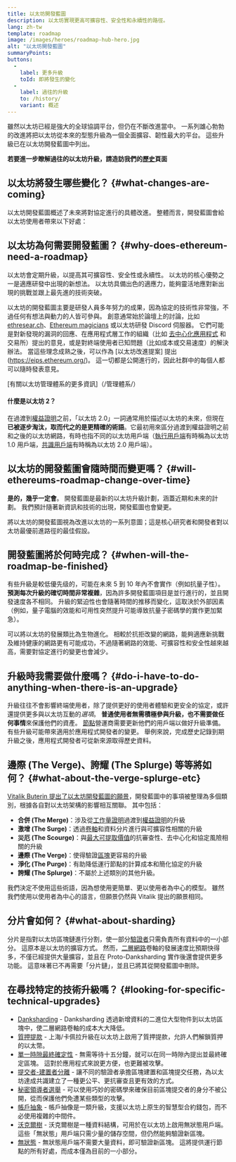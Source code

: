 ```yaml
---
title: 以太坊開發藍圖
description: 以太坊實現更高可擴容性、安全性和永續性的路徑。
lang: zh-tw
template: roadmap
image: /images/heroes/roadmap-hub-hero.jpg
alt: "以太坊開發藍圖"
summaryPoints:
buttons:
  - 
    label: 更多升級
    toId: 即將發生的變化
  - 
    label: 過往的升級
    to: /history/
    variant: 概述
---
```


雖然以太坊已經是強大的全球協調平台，但仍在不斷改進當中。 一系列雄心勃勃的改進將把以太坊從本來的型態升級為一個全面擴容、韌性最大的平台。 這些升級已在以太坊開發藍圖中列出。

**若要進一步瞭解過往的以太坊升級，請造訪我們的[歷史](/history/)頁面**

## 以太坊將發生哪些變化？ {#what-changes-are-coming}

以太坊開發藍圖概述了未來將對協定進行的具體改進。 整體而言，開發藍圖會給以太坊使用者帶來以下好處：

<CardGrid>
  <RoadmapActionCard
    href="/roadmap/scaling"
    title="更便宜的交易"
    image="scaling"
    description="Rollups are too expensive and rely on centralized components, causing users to place too much trust in their operators. The roadmap includes fixes for both of these problems."
    buttonText="More on reducing fees"
  />
  <RoadmapActionCard
    href="/roadmap/security"
    title="額外的安全性"
    image="security"
    description="Ethereum is already very secure but it can be made even stronger, ready to withstand all kinds of attack far into the future."
    buttonText="More on security"
  />
  <RoadmapActionCard
    href="/roadmap/user-experience"
    title="更好的使用者體驗"
    image="userExperience"
    description="More support for smart contract wallets and light-weight nodes will make using Ethereum simpler and safer."
    buttonText="More on user experience"
  />
  <RoadmapActionCard
    href="/roadmap/future-proofing"
    title="面向未來"
    image="futureProofing"
    description="Ethereum researchers and developers are solving tomorrow's problems today, readying the network for future generations."
    buttonText="More on future proofing"
  />
</CardGrid>

## 以太坊為何需要開發藍圖？ {#why-does-ethereum-need-a-roadmap}

以太坊會定期升級，以提高其可擴容性、安全性或永續性。 以太坊的核心優勢之一是適應研發中出現的新想法。 以太坊具備出色的適應力，能夠靈活地應對新出現的挑戰並跟上最先進的技術突破。

<RoadmapImageContent title="開發藍圖的定義方式">

以太坊的開發藍圖主要是研發人員多年努力的成果，因為協定的技術性非常強，不過任何有想法與動力的人皆可參與。 創意通常始於論壇上的討論，比如 [ethresear.ch](https://ethresear.ch/)、[Ethereum magicians](https://ethereum-magicians.org/) 或以太坊研發 Discord 伺服器。 它們可能是對新發現的漏洞的回應、在應用程式層工作的組織（比如 [去中心化應用程式](/glossary/#dapp) 和交易所）提出的意見，或是對終端使用者已知問題（比如成本或交易速度）的解決辦法。 當這些理念成熟之後，可以作為 [以太坊改進提案] 提出 (https://eips.ethereum.org/)。 這一切都是公開進行的，因此社群中的每個人都可以隨時發表意見。

[有關以太坊管理體系的更多資訊]（/管理體系/）

</RoadmapImageContent>

<InfoBanner mb={8}>
  <h4 style={{ marginTop: 0 }}>什麼是以太坊 2？</h4>

  <p>在過渡到<a href="/glossary/#pos">權益證明</a>之前，「以太坊 2.0」一詞通常用於描述以太坊的未來，但現在<strong>已被逐步淘汰，取而代之的是更精確的術語</strong>。它最初用來區分過渡到權益證明之前和之後的以太坊網路，有時也指不同的以太坊用戶端（<a href="/glossary/#execution-client">執行用戶端</a>有時稱為以太坊 1.0 用戶端，<a href="/glossary/#consensus-client">共識用戶端</a>有時稱為以太坊 2.0 用戶端）。</p>

</InfoBanner>

## 以太坊的開發藍圖會隨時間而變更嗎？ {#will-ethereums-roadmap-change-over-time}

**是的，幾乎一定會**。 開發藍圖是最新的以太坊升級計劃，涵蓋近期和未來的計劃。 我們預計隨著新資訊和技術的出現，開發藍圖也會變更。

將以太坊的開發藍圖視為改進以太坊的一系列意圖；這是核心研究者和開發者對以太坊最優前進路徑的最佳假設。

## 開發藍圖將於何時完成？ {#when-will-the-roadmap-be-finished}

有些升級是較低優先级的，可能在未來 5 到 10 年內不會實作（例如抗量子性）。 **預測每次升級的確切時間非常複雜**，因為許多開發藍圖項目是並行進行的，並且開發速度各不相同。 升級的緊迫性也會隨著時間的推移而變化，這取決於外部因素（例如，量子電腦的效能和可用性突然提升可能導致抗量子密碼學的實作更加緊急）。

可以將以太坊的發展類比為生物進化。 相較於抗拒改變的網路，能夠適應新挑戰及維持健康的網路更有可能成功，不過隨著網路的效能、可擴容性和安全性越來越高，需要對協定進行的變更也會減少。

## 升級時我需要做什麼嗎？ {#do-i-have-to-do-anything-when-there-is-an-upgrade}

升級往往不會影響終端使用者，除了提供更好的使用者體驗和更安全的協定，或許還提供更多與以太坊互動的<i>選項</i>。 **普通使用者無需積極參與升級，也不需要做任何事情**來保護他們的資產。 [節點](/glossary/#node)營運商需要更新他們的用戶端以做好升級準備。 有些升級可能帶來適用於應用程式開發者的變更。 舉例來說，完成歷史記錄到期升級之後，應用程式開發者可從新來源取得歷史資料。

## 邊際 (The Verge)、誇耀 (The Splurge) 等等將如何？ {#what-about-the-verge-splurge-etc}

[Vitalik Buterin 提出了以太坊開發藍圖的願景](https://twitter.com/VitalikButerin/status/1741190491578810445)，開發藍圖中的事項被整理為多個類別，根據各自對以太坊架構的影響相互關聯。 其中包括：

- **合併 (The Merge)**：涉及從[工作量證明](/glossary/#pow)過渡到[權益證明](/glossary/#pos)的升級
- **激增 (The Surge)**：透過[卷軸](/glossary/#rollups)和資料分片進行與可擴容性相關的升級
- **災厄 (The Scourge)**：與[最大可提取價值](/glossary/#mev)的抗審查性、去中心化和協定風險相關的升級
- **邊際 (The Verge)**：使得驗證[區塊](/glossary/#block)更容易的升級
- **淨化 (The Purge)**：有助降低運行節點的計算成本和簡化協定的升級
- **誇耀 (The Splurge)**：不屬於上述類別的其他升級。

我們決定不使用這些術語，因為想使用更簡單、更以使用者為中心的模型。 雖然我們使用以使用者為中心的語言，但願景仍然與 Vitalik 提出的願景相同。

## 分片會如何？ {#what-about-sharding}

分片是指對以太坊區塊鏈進行分割，使一部分[驗證者](/glossary/#validator)只需負責所有資料中的一小部分。 這原本是以太坊的擴容方式。 然而，[二層網路](/glossary/#layer-2)卷軸的發展速度比預期快得多，不僅已經提供大量擴容，並且在 Proto-Danksharding 實作後還會提供更多功能。 這意味著已不再需要「分片鏈」，並且已將其從開發藍圖中刪除。

## 在尋找特定的技術升級嗎？ {#looking-for-specific-technical-upgrades}

- [Danksharding](/roadmap/danksharding) - Danksharding 透過新增資料的二進位大型物件到以太坊區塊中，使二層網路卷軸的成本大大降低。
- [質押提款](/staking/withdrawals) - 上海/卡佩拉升級在以太坊上啟用了質押提款，允許人們解鎖質押的以太幣。
- [單一時隙最終確定性](/roadmap/single-slot-finality) - 無需等待十五分鐘，就可以在同一時隙內提出並最終確定區塊。 這對於應用程式來說更方便，也更難被攻擊。
- [提交者-建置者分離](/roadmap/pbs) - 讓不同的驗證者承擔區塊建置和區塊提交任務，為以太坊達成共識建立了一種更公平、更抗審查且更有效的方式。
- [秘密領導者選舉](/roadmap/secret-leader-election) - 可以使用巧妙的密碼學來確保目前區塊提交者的身分不被公開，從而保護他們免遭某些類型的攻擊。
- [帳戶抽象](/roadmap/account-abstraction) - 帳戶抽像是一類升級，支援以太坊上原生的智慧型合約錢包，而不必使用複雜的中間件。
- [沃克爾樹](/roadmap/verkle-trees) - 沃克爾樹是一種資料結構，可用於在以太坊上啟用無狀態用戶端。 這些「無狀態」用戶端只需少量的儲存空間，但仍然能夠驗證新區塊。
- [無狀態](/roadmap/statelessness) - 無狀態用戶端不需要大量資料，即可驗證新區塊。 這將提供運行節點的所有好處，而成本僅為目前的一小部分。
